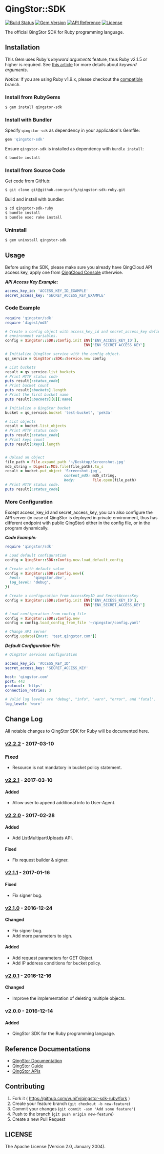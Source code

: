 # QingStor::SDK

[![Build Status](https://travis-ci.org/yunify/qingstor-sdk-ruby.svg?branch=master)](https://travis-ci.org/yunify/qingstor-sdk-ruby)
[![Gem Version](https://badge.fury.io/rb/qingstor-sdk.svg)](http://badge.fury.io/rb/qingstor-sdk)
[![API Reference](http://img.shields.io/badge/api-reference-green.svg)](https://docs.qingcloud.com/qingstor/)
[![License](http://img.shields.io/badge/license-apache%20v2-blue.svg)](https://github.com/yunify/qingstor-sdk-ruby/blob/master/LICENSE)

The official QingStor SDK for Ruby programming language.

## Installation

This Gem uses Ruby's _keyword arguments_ feature, thus Ruby v2.1.5 or higher is
required.  See [this article](https://robots.thoughtbot.com/ruby-2-keyword-arguments)
for more details about _keyword arguments_.

_Notice:_ If you are using Ruby v1.9.x, please checkout the [compatible] branch.

### Install from RubyGems

``` bash
$ gem install qingstor-sdk
```

### Install with Bundler

Specify `qingstor-sdk` as dependency in your application's Gemfile:

``` ruby
gem 'qingstor-sdk'
```

Ensure `qingstor-sdk` is installed as dependency with `bundle install`:

``` bash
$ bundle install
```

### Install from Source Code

Get code from GitHub:

``` bash
$ git clone git@github.com:yunify/qingstor-sdk-ruby.git
```

Build and install with bundler:

``` bash
$ cd qingstor-sdk-ruby
$ bundle install
$ bundle exec rake install
```

### Uninstall

``` bash
$ gem uninstall qingstor-sdk
```

## Usage

Before using the SDK, please make sure you already have QingCloud API access key,
apply one from [QingCloud Console](https://console.qingcloud.com/access_keys/)
otherwise.

___API Access Key Example:___

``` yaml
access_key_id: 'ACCESS_KEY_ID_EXAMPLE'
secret_access_key: 'SECRET_ACCESS_KEY_EXAMPLE'
```

### Code Example

```ruby
require 'qingstor/sdk'
require 'digest/md5'

# Create a config object with access_key_id and secret_access_key defined as
# environment variables.
config = QingStor::SDK::Config.init ENV['ENV_ACCESS_KEY_ID'],
                                    ENV['ENV_SECRET_ACCESS_KEY']

# Initialize QingStor service with the config object.
qs_service = QingStor::SDK::Service.new config

# List buckets
result = qs_service.list_buckets
# Print HTTP status code
puts result[:status_code]
# Print bucket count
puts result[:buckets].length
# Print the first bucket name
puts result[:buckets][0][:name]

# Initialize a QingStor bucket
bucket = qs_service.bucket 'test-bucket', 'pek3a'

# List objects
result = bucket.list_objects
# Print HTTP status code
puts result[:status_code]
# Print keys count
puts result[:keys].length


# Upload an object
file_path = File.expand_path '~/Desktop/Screenshot.jpg'
md5_string = Digest::MD5.file(file_path).to_s
result = bucket.put_object 'Screenshot.jpg',
                           content_md5: md5_string,
                           body:        File.open(file_path)
# Print HTTP status code.
puts result[:status_code]
```

### More Configuration

Except access_key_id and secret_access_key, you can also configure the API
server (in case of QingStor is deployed in private environment, thus has
different endpoint with public QingStor) either in the config file, or in
the program dynamically.

___Code Example:___

``` ruby
require 'qingstor/sdk'

# Load default configuration
config = QingStor::SDK::Config.new.load_default_config

# Create with default value
config = QingStor::SDK::Config.new({
  host:      'qingstor.dev',
  log_level: 'debug',
})

# Create a configuration from AccessKeyID and SecretAccessKey
config = QingStor::SDK::Config.init ENV['ENV_ACCESS_KEY_ID'],
                                    ENV['ENV_SECRET_ACCESS_KEY']

# Load configuration from config file
config = QingStor::SDK::Config.new
config = config.load_config_from_file '~/qingstor/config.yaml'

# Change API server
config.update({host: 'test.qingstor.com'})
```

___Default Configuration File:___

``` yaml
# QingStor services configuration

access_key_id: 'ACCESS_KEY_ID'
secret_access_key: 'SECRET_ACCESS_KEY'

host: 'qingstor.com'
port: 443
protocol: 'https'
connection_retries: 3

# Valid log levels are "debug", "info", "warn", "error", and "fatal".
log_level: 'warn'
```

## Change Log
All notable changes to QingStor SDK for Ruby will be documented here.

### [v2.2.2] - 2017-03-10

### Fixed

- Resource is not mandatory in bucket policy statement.

### [v2.2.1] - 2017-03-10

#### Added

- Allow user to append additional info to User-Agent.

### [v2.2.0] - 2017-02-28

#### Added

- Add ListMultipartUploads API.

#### Fixed

- Fix request builder & signer.

### [v2.1.1] - 2017-01-16

#### Fixed

- Fix signer bug.

### [v2.1.0] - 2016-12-24

#### Changed

- Fix signer bug.
- Add more parameters to sign.

#### Added

- Add request parameters for GET Object.
- Add IP address conditions for bucket policy.

### [v2.0.1] - 2016-12-16

#### Changed

- Improve the implementation of deleting multiple objects.

### v2.0.0 - 2016-12-14

#### Added

- QingStor SDK for the Ruby programming language.

## Reference Documentations

- [QingStor Documentation](https://docs.qingcloud.com/qingstor/index.html)
- [QingStor Guide](https://docs.qingcloud.com/qingstor/guide/index.html)
- [QingStor APIs](https://docs.qingcloud.com/qingstor/api/index.html)

## Contributing

1. Fork it ( https://github.com/yunify/qingstor-sdk-ruby/fork )
2. Create your feature branch (`git checkout -b new-feature`)
3. Commit your changes (`git commit -asm 'Add some feature'`)
4. Push to the branch (`git push origin new-feature`)
5. Create a new Pull Request

## LICENSE

The Apache License (Version 2.0, January 2004).

[compatible]: https://github.com/yunify/qingstor-sdk-ruby/tree/compatible
[v2.2.2]: https://github.com/yunify/qingstor-sdk-ruby/compare/v2.2.1...v2.2.2
[v2.2.1]: https://github.com/yunify/qingstor-sdk-ruby/compare/v2.2.0...v2.2.1
[v2.2.0]: https://github.com/yunify/qingstor-sdk-ruby/compare/v2.1.1...v2.2.0
[v2.1.1]: https://github.com/yunify/qingstor-sdk-ruby/compare/v2.1.0...v2.1.1
[v2.1.0]: https://github.com/yunify/qingstor-sdk-ruby/compare/v2.0.1...v2.1.0
[v2.0.1]: https://github.com/yunify/qingstor-sdk-ruby/compare/v2.0.0...v2.0.1
